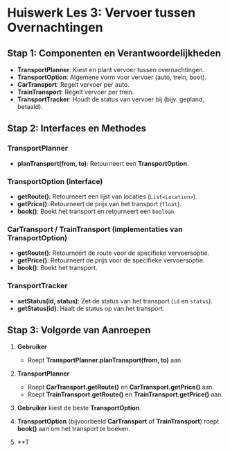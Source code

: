 # Huiswerk Les 3: Vervoer tussen Overnachtingen

## **Stap 1: Componenten en Verantwoordelijkheden**

- **TransportPlanner**: Kiest en plant vervoer tussen overnachtingen.
- **TransportOption**: Algemene vorm voor vervoer (auto, trein, boot).
- **CarTransport**: Regelt vervoer per auto.
- **TrainTransport**: Regelt vervoer per trein.
- **TransportTracker**: Houdt de status van vervoer bij (bijv. gepland, betaald).

## **Stap 2: Interfaces en Methodes**

### **TransportPlanner**
- **planTransport(from, to)**: Retourneert een **TransportOption**.

### **TransportOption** (interface)
- **getRoute()**: Retourneert een lijst van locaties (`List<Location>`).
- **getPrice()**: Retourneert de prijs van het transport (`float`).
- **book()**: Boekt het transport en retourneert een `boolean`.

### **CarTransport** / **TrainTransport** (implementaties van TransportOption)
- **getRoute()**: Retourneert de route voor de specifieke vervoersoptie.
- **getPrice()**: Retourneert de prijs voor de specifieke vervoersoptie.
- **book()**: Boekt het transport.

### **TransportTracker**
- **setStatus(id, status)**: Zet de status van het transport (`id` en `status`).
- **getStatus(id)**: Haalt de status op van het transport.

## **Stap 3: Volgorde van Aanroepen**

1. **Gebruiker**
    - Roept **TransportPlanner.planTransport(from, to)** aan.

2. **TransportPlanner**
    - Roept **CarTransport.getRoute()** en **CarTransport.getPrice()** aan.
    - Roept **TrainTransport.getRoute()** en **TrainTransport.getPrice()** aan.

3. **Gebruiker** kiest de beste **TransportOption**.

4. **TransportOption** (bijvoorbeeld **CarTransport** of **TrainTransport**) roept **book()** aan om het transport te boeken.

5. **T